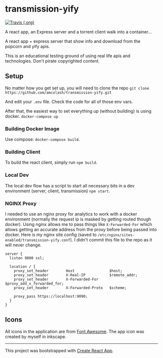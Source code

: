 # transmission-yify
[![Travis (.org)](https://img.shields.io/travis/amcolash/transmission-yify.svg)](https://travis-ci.org/amcolash/transmission-yify)

A react app, an Express server and a torrent client walk into a container...

A react app + express server that show info and download from the popcorn and yify apis.

This is an educational testing ground of using real life apis and technologies. Don't pirate copyrighted content.

## Setup
No matter how you get set up, you will need to clone the repo
`git clone https://github.com/amcolash/transmission-yify.git`

And edit your `.env` file. Check the code for all of those env vars.

After that, the easiest way to set everything up (without building) is using docker. `docker-compose up`

### Building Docker Image
Use compose: `docker-compose build`.

### Building Client
To build the react client, simply run `npm build`.

### Local Dev
The local dev flow has a script to start all necessary bits in a dev environment (server, client, transmission) `npm start`.

### NGINX Proxy
I needed to use an nginx proxy for analytics to work with a docker environment (normally the request ip is masked by getting routed though docker). Using nginx allows me to pass things like `X-Forwarded-For` which allows getting an accurate address from the proxy before being passed into docker. Here is my nginx site config (saved to `/etc/nginx/sites-enabled/transmission-yify.conf`). I didn't commit this file to the repo as it will never change.

```
server {
  listen 9000 ssl;

  location / {
    proxy_set_header        Host                $host;
    proxy_set_header        X-Real-IP           $remote_addr;
    proxy_set_header        X-Forwarded-For     $proxy_add_x_forwarded_for;
    proxy_set_header        X-Forwarded-Proto   $scheme;

    proxy_pass https://localhost:9090;
  }
}
```

## Icons
All icons in the application are from [Font Awesome](https://fontawesome.com/icons/). The app icon was created by myself in inkscape.

---

This project was bootstrapped with [Create React App](https://github.com/facebookincubator/create-react-app).
